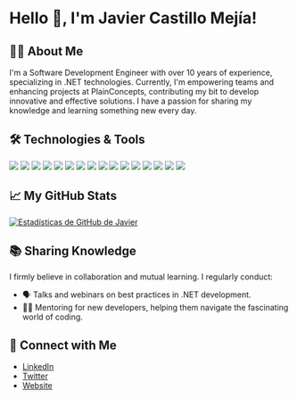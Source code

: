 # Hello 👋, I'm Javier Castillo Mejía!

## 👨‍💻 About Me
I'm a Software Development Engineer with over 10 years of experience, specializing in .NET technologies. Currently, I'm empowering teams and enhancing projects at PlainConcepts, contributing my bit to develop innovative and effective solutions. I have a passion for sharing my knowledge and learning something new every day.

## 🛠️ Technologies & Tools
![](https://img.shields.io/badge/Code-CSharp-informational?style=flat&logo=c-sharp&logoColor=white&color=2bbc8a)
![](https://img.shields.io/badge/Framework-.NET-informational?style=flat&logo=.net&logoColor=white&color=2bbc8a)
![](https://img.shields.io/badge/Tools-VisualStudio-informational?style=flat&logo=visual-studio&logoColor=white&color=2bbc8a)
![](https://img.shields.io/badge/Platform-Azure-informational?style=flat&logo=microsoft-azure&logoColor=white&color=2bbc8a)
![](https://img.shields.io/badge/Database-SQL-blue?style=flat&logo=microsoft-sql-server&logoColor=white)
![](https://img.shields.io/badge/Database-MongoDB-green?style=flat&logo=mongodb&logoColor=white)
![](https://img.shields.io/badge/Database-Redis-red?style=flat&logo=redis&logoColor=white)
![](https://img.shields.io/badge/Service-AzureServiceBus-blue?style=flat&logo=microsoft-azure&logoColor=white)
![](https://img.shields.io/badge/IDE-VisualStudioCode-blue?style=flat&logo=visual-studio-code&logoColor=white)
![](https://img.shields.io/badge/IDE-Rider-green?style=flat&logo=rider&logoColor=white)
![](https://img.shields.io/badge/Tool-Postman-orange?style=flat&logo=postman&logoColor=white)
![](https://img.shields.io/badge/Chatbot-ChatGPT-blue?style=flat)
![](https://img.shields.io/badge/Tool-Copilot-green?style=flat&logo=github-copilot&logoColor=white)
![](https://img.shields.io/badge/Orchestration-Kubernetes-blue?style=flat&logo=kubernetes&logoColor=white)
![](https://img.shields.io/badge/Management-Rancher-orange?style=flat&logo=rancher&logoColor=white)
![](https://img.shields.io/badge/Container-Docker-blue?style=flat&logo=docker&logoColor=white)


## 📈 My GitHub Stats
[![Estadísticas de GitHub de Javier](https://github-readme-stats.vercel.app/api?username=javiercastillomejia&show_icons=true&theme=radical)](https://github.com/anuraghazra/github-readme-stats)

## 📚 Sharing Knowledge
I firmly believe in collaboration and mutual learning. I regularly conduct:
- 🗣️ Talks and webinars on best practices in .NET development.
- 👨‍🏫 Mentoring for new developers, helping them navigate the fascinating world of coding.

## 🤝 Connect with Me
- [LinkedIn](https://www.linkedin.com/in/javiercastillomejia/)
- [Twitter](https://twitter.com/javicastillo)
- [Website](https://javiercastillomejia.com)


